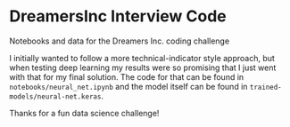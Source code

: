 # DreamersInc Interview Code

 Notebooks and data for the Dreamers Inc. coding challenge

I initially wanted to follow a more technical-indicator style approach, but when testing deep learning my results were so promising that I just went with that for my final solution. The code for that can be found in `notebooks/neural_net.ipynb` and the model itself can be found in `trained-models/neural-net.keras`.

Thanks for a fun data science challenge!